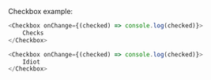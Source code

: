 Checkbox example:

```js
<Checkbox onChange={(checked) => console.log(checked)}>
    Checks
</Checkbox>

<Checkbox onChange={(checked) => console.log(checked)}>
    Idiot
</Checkbox>
```
